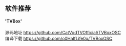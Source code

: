 ## 软件推荐
#### 'TVBox'<br>
源码地址 https://github.com/CatVodTVOfficial/TVBoxOSC<br>
编译下载 https://github.com/o0HalfLife0o/TVBoxOSC<br>
